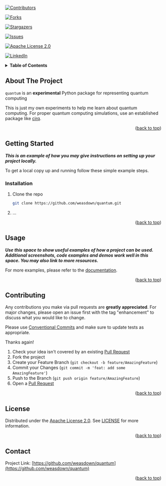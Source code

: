 <!-- This README is based on the template at https://github.com/othneildrew/Best-README-Template/blob/main/BLANK_README.md -->

<!-- Improved compatibility of back to top link: See: https://github.com/othneildrew/Best-README-Template/pull/73 -->
<a id="readme-top"></a>
<!--
*** Thanks for checking out the Best-README-Template. If you have a suggestion
*** that would make this better, please fork the repo and create a pull request
*** or simply open an issue with the tag "enhancement".
*** Don't forget to give the project a star!
*** Thanks again! Now go create something AMAZING! :D
-->



<!-- PROJECT SHIELDS -->

<!--

*** I'm using markdown "reference style" links for readability.

*** Reference links are enclosed in brackets [ ] instead of parentheses ( ).

*** See the bottom of this document for the declaration of the reference variables

*** for contributors-url, forks-url, etc. This is an optional, concise syntax you may use.

*** https://www.markdownguide.org/basic-syntax/#reference-style-links

-->

[![Contributors][contributors-shield]][contributors-url]

[![Forks][forks-shield]][forks-url]

[![Stargazers][stars-shield]][stars-url]

[![Issues][issues-shield]][issues-url]

[![Apache License 2.0][license-shield]][license-url]

[![LinkedIn][linkedin-shield]][linkedin-url]



[//]: # (<!-- PROJECT LOGO -->)

[//]: # (<br />)

[//]: # (<div align="center">)

[//]: # ()
[//]: # ([//]: # &#40;  <a href="https://github.com/weasdown/quantum">&#41;)
[//]: # ()
[//]: # ([//]: # &#40;    <img src="images/logo.png" alt="Logo" width="80" height="80">&#41;)
[//]: # ()
[//]: # ([//]: # &#40;  </a>&#41;)
[//]: # ()
[//]: # (<h3 align="center">quantum</h3>)

[//]: # ()
[//]: # (  <p align="center">)

[//]: # (    A Python package for representing quantum computing.)

[//]: # (    <br />)

[//]: # (    <a href="https://github.com/weasdown/quantum"><strong>Explore the docs »</strong></a>)

[//]: # (    <br />)

[//]: # (    <br />)

[//]: # (    <a href="https://github.com/weasdown/quantum">View Demo</a>)

[//]: # (    &middot;)

[//]: # (    <a href="https://github.com/weasdown/quantum/issues/new?labels=bug&template=bug-report---.md">Report Bug</a>)

[//]: # (    &middot;)

[//]: # (    <a href="https://github.com/weasdown/quantum/issues/new?labels=enhancement&template=feature-request---.md">Request Feature</a>)

[//]: # (  </p>)

[//]: # (</div>)



<!-- TABLE OF CONTENTS -->
<details>
  <summary><b>Table of Contents</b></summary>
  <ol>
    <li>
      <a href="#about-the-project">About The Project</a>
      <ul>
        <li><a href="#built-with">Built With</a></li>
      </ul>
    </li>
    <li>
      <a href="#getting-started">Getting Started</a>
      <ul>
        <li><a href="#prerequisites">Prerequisites</a></li>
        <li><a href="#installation">Installation</a></li>
      </ul>
    </li>
    <li><a href="#usage">Usage</a></li>
    <li><a href="#roadmap">Roadmap</a></li>
    <li><a href="#contributing">Contributing</a></li>
    <li><a href="#license">License</a></li>
    <li><a href="#contact">Contact</a></li>
    <li><a href="#acknowledgments">Acknowledgments</a></li>
  </ol>
</details>



<!-- ABOUT THE PROJECT -->
## About The Project

[//]: # ([![Product Name Screen Shot][product-screenshot]]&#40;https://example.com&#41;)

`quantum` is an **experimental** Python package for representing quantum computing

This is just my own experiments to help me learn about quantum computing. For proper quantum computing simulations, use an established package like [cirq].

<p align="right">(<a href="#readme-top">back to top</a>)</p>

[//]: # (### Built With)

[//]: # ()
[//]: # (* [![Next][Next.js]][Next-url])

[//]: # (* [![React][React.js]][React-url])

[//]: # (* [![Vue][Vue.js]][Vue-url])

[//]: # (* [![Angular][Angular.io]][Angular-url])

[//]: # (* [![Svelte][Svelte.dev]][Svelte-url])

[//]: # (* [![Laravel][Laravel.com]][Laravel-url])

[//]: # (* [![Bootstrap][Bootstrap.com]][Bootstrap-url])

[//]: # (* [![JQuery][JQuery.com]][JQuery-url])

[//]: # ()
[//]: # (<p align="right">&#40;<a href="#readme-top">back to top</a>&#41;</p>)

<!-- GETTING STARTED -->
## Getting Started

**_This is an example of how you may give instructions on setting up your project locally._**

To get a local copy up and running follow these simple example steps.

[//]: # (### Prerequisites)

[//]: # ()
[//]: # (This is an example of how to list things you need to use the software and how to install them.)

[//]: # (* npm)

[//]: # (  ```sh)

[//]: # (  npm install npm@latest -g)

[//]: # (  ```)

### Installation

1. Clone the repo
   ```sh
   git clone https://github.com/weasdown/quantum.git
   ```
2. ...

<p align="right">(<a href="#readme-top">back to top</a>)</p>



<!-- USAGE EXAMPLES -->
## Usage

**_Use this space to show useful examples of how a project can be used. Additional screenshots, code examples and demos work well in this space. You may also link to more resources._**

For more examples, please refer to the [documentation].

<p align="right">(<a href="#readme-top">back to top</a>)</p>


[//]: # (<!-- ROADMAP -->)

[//]: # (## Roadmap)

[//]: # ()
[//]: # (- [ ] Feature 1)

[//]: # (- [ ] Feature 2)

[//]: # (- [ ] Feature 3)

[//]: # (    - [ ] Nested Feature)

[//]: # ()
[//]: # (See the [open issues]&#40;https://github.com/weasdown/quantum/issues&#41; for a full list of proposed features &#40;and known issues&#41;.)

[//]: # ()
[//]: # (<p align="right">&#40;<a href="#readme-top">back to top</a>&#41;</p>)



<!-- CONTRIBUTING -->
## Contributing

Any contributions you make via pull requests are **greatly appreciated**. For major changes, please open an issue first with the tag "enhancement" to discuss what you would like to change.

Please use [Conventional Commits] and make sure to update tests as appropriate.

Thanks again!

1. Check your idea isn't covered by an existing [Pull Request](https://github.com/weasdown/quantum/pulls)
2. Fork the project
3. Create your Feature Branch (`git checkout -b feature/AmazingFeature`)
4. Commit your Changes (`git commit -m 'feat: add some AmazingFeature'`)
5. Push to the Branch (`git push origin feature/AmazingFeature`)
6. Open a [Pull Request](https://github.com/weasdown/quantum/pulls)

<p align="right">(<a href="#readme-top">back to top</a>)</p>

[//]: # (### Top contributors:)

[//]: # ()
[//]: # (<a href="https://github.com/weasdown/quantum/graphs/contributors">)

[//]: # (  <img src="https://contrib.rocks/image?repo=weasdown/quantum" alt="contrib.rocks image" />)

[//]: # (</a>)



<!-- LICENSE -->
## License

Distributed under the [Apache License 2.0]. See [LICENSE] for more information.

<p align="right">(<a href="#readme-top">back to top</a>)</p>



<!-- CONTACT -->
## Contact

Project Link: [https://github.com/weasdown/quantum](https://github.com/weasdown/quantum)

[//]: # (Your Name - [@weasdown]&#40;https://twitter.com/weasdown&#41; - weasdown99@gmail.com)

<p align="right">(<a href="#readme-top">back to top</a>)</p>



[//]: # (<!-- ACKNOWLEDGMENTS -->)

[//]: # (## Acknowledgments)

[//]: # ()
[//]: # (* []&#40;&#41;)

[//]: # (* []&#40;&#41;)

[//]: # (* []&#40;&#41;)

[//]: # ()
[//]: # (<p align="right">&#40;<a href="#readme-top">back to top</a>&#41;</p>)



<!-- MARKDOWN LINKS & IMAGES -->
<!-- https://www.markdownguide.org/basic-syntax/#reference-style-links -->
[cirq]: https://quantumai.google/cirq

<!-- Project Shield links -->
[contributors-shield]: https://img.shields.io/github/contributors/weasdown/quantum.svg?style=for-the-badge
[contributors-url]: https://github.com/weasdown/quantum/graphs/contributors
[forks-shield]: https://img.shields.io/github/forks/weasdown/quantum.svg?style=for-the-badge
[forks-url]: https://github.com/weasdown/quantum/network/members
[stars-shield]: https://img.shields.io/github/stars/weasdown/quantum.svg?style=for-the-badge
[stars-url]: https://github.com/weasdown/quantum/stargazers
[issues-shield]: https://img.shields.io/github/issues/weasdown/quantum.svg?style=for-the-badge
[issues-url]: https://github.com/weasdown/quantum/issues
[license-shield]: https://img.shields.io/github/license/weasdown/quantum.svg?style=for-the-badge
[license-url]: https://github.com/weasdown/quantum/blob/master/LICENSE
[linkedin-shield]: https://img.shields.io/badge/-LinkedIn-black.svg?style=for-the-badge&logo=linkedin&colorB=555
[linkedin-url]: https://linkedin.com/in/weasdown

[documentation]: custom/docs

[//]: # ([product-screenshot]: images/screenshot.png)

[//]: # ([Next.js]: https://img.shields.io/badge/next.js-000000?style=for-the-badge&logo=nextdotjs&logoColor=white)

[//]: # ([Next-url]: https://nextjs.org/)

[//]: # ([React.js]: https://img.shields.io/badge/React-20232A?style=for-the-badge&logo=react&logoColor=61DAFB)

[//]: # ([React-url]: https://reactjs.org/)

[//]: # ([Vue.js]: https://img.shields.io/badge/Vue.js-35495E?style=for-the-badge&logo=vuedotjs&logoColor=4FC08D)

[//]: # ([Vue-url]: https://vuejs.org/)

[//]: # ([Angular.io]: https://img.shields.io/badge/Angular-DD0031?style=for-the-badge&logo=angular&logoColor=white)

[//]: # ([Angular-url]: https://angular.io/)

[//]: # ([Svelte.dev]: https://img.shields.io/badge/Svelte-4A4A55?style=for-the-badge&logo=svelte&logoColor=FF3E00)

[//]: # ([Svelte-url]: https://svelte.dev/)

[//]: # ([Laravel.com]: https://img.shields.io/badge/Laravel-FF2D20?style=for-the-badge&logo=laravel&logoColor=white)

[//]: # ([Laravel-url]: https://laravel.com)

[//]: # ([Bootstrap.com]: https://img.shields.io/badge/Bootstrap-563D7C?style=for-the-badge&logo=bootstrap&logoColor=white)

[//]: # ([Bootstrap-url]: https://getbootstrap.com)

[//]: # ([JQuery.com]: https://img.shields.io/badge/jQuery-0769AD?style=for-the-badge&logo=jquery&logoColor=white)

[//]: # ([JQuery-url]: https://jquery.com )


[Conventional Commits]: https://www.conventionalcommits.org/en/v1.0.0/
[Apache License 2.0]:https://choosealicense.com/licenses/apache-2.0/
[LICENSE]: LICENSE
